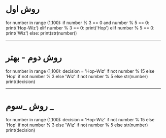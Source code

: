 
# روش اول
for number in range (1,100):
   if number % 3 == 0 and number % 5 == 0:
      print('Hop-Wiz')
   elif number % 3 == 0:
      print('Hop')
   elif number % 5 == 0:
      print('Wiz')
   else:
      print(str(number))

-----------------------------------

# روش دوم - بهتر

for number in range (1,100):
    decision = 'Hop-Wiz' if not number % 15 else 'Hop' if not number % 3 else 'Wiz' if not number % 5 else str(number)
    print(decision)

------------------------------------
# روش _سوم _

for number in range (1,100):
    decision = 'Hop-Wiz' if not number % 15 else 'Hop' if not number % 3 else 'Wiz' if not number % 5 else str(number)
    print(decision)
